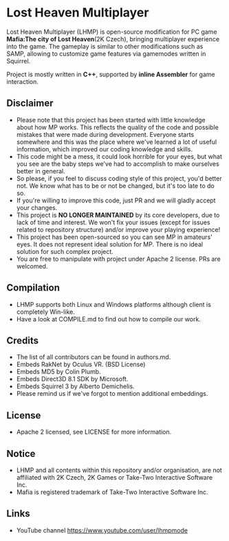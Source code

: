 # Lost Heaven Multiplayer
Lost Heaven Multiplayer (LHMP) is open-source modification for PC game
 **Mafia:The city of Lost Heaven**(2K Czech), bringing multiplayer experience into the game. 
The gameplay is similar to other modifications such as SAMP, allowing to customize game features via gamemodes written in Squirrel.

Project is mostly written in **C++**, supported by **inline Assembler** for game interaction. 

## Disclaimer
* Please note that this project has been started with little knowledge about how MP works. This reflects the quality of the code and possible mistakes that were made during development. Everyone starts somewhere and this was the place where we've learned a lot of useful information, which improved our coding knowledge and skills.
* This code might be a mess, it could look horrible for your eyes, but what you see are the baby steps we've had to accomplish to make ourselves better in general.
* So please, if you feel to discuss coding style of this project, you'd better not. We know what has to be or not be changed, but it's too late to do so.
* If you're willing to improve this code, just PR and we will gladly accept your changes.
* This project is **NO LONGER MAINTAINED** by its core developers, due to lack of time and interest. We won't fix your issues (except for issues related to repository structure) and/or improve your playing experience!
* This project has been open-sourced so you can see MP in amateurs' eyes. It does not represent ideal solution for MP. There is no ideal solution for such complex project.
* You are free to manipulate with project under Apache 2 license. PRs are welcomed.

## Compilation
* LHMP supports both Linux and Windows platforms although client is completely Win-like. 
* Have a look at COMPILE.md to find out how to compile our work.

## Credits
* The list of all contributors can be found in authors.md. 
* Embeds RakNet by Oculus VR. (BSD License)
* Embeds MD5 by Colin Plumb.
* Embeds Direct3D 8.1 SDK by Microsoft.
* Embeds Squirrel 3 by Alberto Demichelis.
* Please remind us if we've forgot to mention additional embeddings.

## License
* Apache 2 licensed, see LICENSE for more information.

## Notice
* LHMP and all contents within this repository and/or organisation, are not affiliated with 2K Czech, 2K Games or Take-Two Interactive Software Inc. 
* Mafia is registered trademark of Take-Two Interactive Software Inc.

## Links
* YouTube channel https://www.youtube.com/user/lhmpmode
